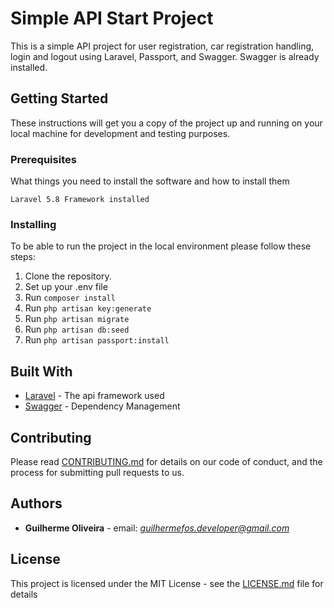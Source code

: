 # Simple API Start Project 

This is a simple API project for user registration, car registration handling, login and logout using Laravel, Passport, and Swagger. Swagger is already installed.

## Getting Started

These instructions will get you a copy of the project up and running on your local machine for development and testing purposes.

### Prerequisites

What things you need to install the software and how to install them

```
Laravel 5.8 Framework installed
```

### Installing

To be able to run the project in the local environment please follow these steps:

1. Clone the repository.
1. Set up your .env file
1. Run `composer install`
1. Run `php artisan key:generate`
1. Run `php artisan migrate`
1. Run `php artisan db:seed`
1. Run `php artisan passport:install`

## Built With

* [Laravel](https://laravel.com/docs/5.8) - The api framework used
* [Swagger](https://swagger.io/docs/) - Dependency Management

## Contributing

Please read [CONTRIBUTING.md](https://gist.github.com/PurpleBooth/b24679402957c63ec426) for details on our code of conduct, and the process for submitting pull requests to us.

## Authors

* **Guilherme Oliveira** - email: *guilhermefos.developer@gmail.com*

## License

This project is licensed under the MIT License - see the [LICENSE.md](LICENSE.md) file for details
